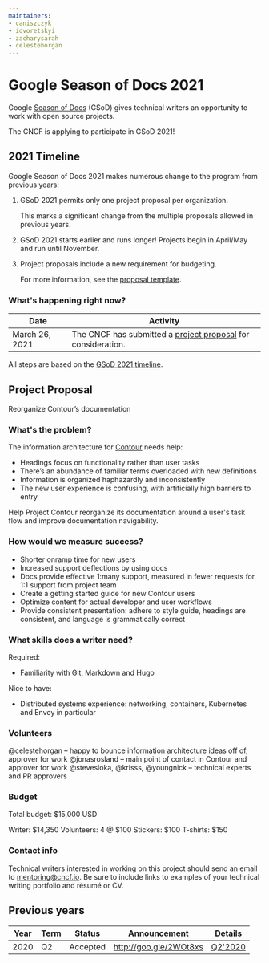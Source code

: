 ```yaml
---
maintainers:
- caniszczyk
- idvoretskyi
- zacharysarah
- celestehorgan
---
```


# Google Season of Docs 2021

Google [Season of Docs](https://developers.google.com/season-of-docs) (GSoD) gives technical writers an opportunity to work with open source projects.

The CNCF is applying to participate in GSoD 2021!

## 2021 Timeline

Google Season of Docs 2021 makes numerous change to the program from previous years:

1. GSoD 2021 permits only one project proposal per organization. 

   This marks a significant change from the multiple proposals allowed in previous years. 

1. GSoD 2021 starts earlier and runs longer! Projects begin in April/May and run until November.

1. Project proposals include a new requirement for budgeting.

   For more information, see the [proposal template](https://developers.google.com/season-of-docs/docs/org-proposal-template).

### What's happening right now?

Date | Activity
---|---
March 26, 2021 | The CNCF has submitted a [project proposal](#project-proposal) for consideration.

All steps are based on the [GSoD 2021 timeline](https://developers.google.com/season-of-docs/docs/timeline).

## Project Proposal

Reorganize Contour’s documentation

### What's the problem?

The information architecture for [Contour](https://projectcontour.io) needs help: 

- Headings focus on functionality rather than user tasks 
- There’s an abundance of familiar terms overloaded with new definitions
- Information is organized haphazardly and inconsistently
- The new user experience is confusing, with artificially high barriers to entry

Help Project Contour reorganize its documentation around a user's task flow and improve documentation navigability.

### How would we measure success?

- Shorter onramp time for new users
- Increased support deflections by using docs 
- Docs provide effective 1:many support, measured in fewer requests for 1:1 support from project team
- Create a getting started guide for new Contour users
- Optimize content for actual developer and user workflows
- Provide consistent presentation: adhere to style guide, headings are consistent, and language is grammatically correct

### What skills does a writer need?

Required:
- Familiarity with Git, Markdown and Hugo 

Nice to have:
- Distributed systems experience: networking, containers, Kubernetes and Envoy in particular

### Volunteers

@celestehorgan – happy to bounce information architecture ideas off of, approver for work
@jonasrosland – main point of contact in Contour and approver for work
@stevesloka, @krisss, @youngnick – technical experts and PR approvers

### Budget

Total budget: $15,000 USD

Writer: $14,350
Volunteers: 4 @ $100
Stickers: $100
T-shirts: $150

### Contact info

Technical writers interested in working on this project should send an email to mentoring@cncf.io. Be sure to include links to examples of your technical writing portfolio and résumé or CV.

## Previous years

| Year | Term | Status   | Announcement           | Details              |
|------|------|----------|------------------------|----------------------|
| 2020 | Q2   | Accepted | http://goo.gle/2WOt8xs | [Q2'2020](previous-years/2020/README.md) |
